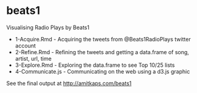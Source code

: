 # beats1

Visualising Radio Plays by Beats1

- 1-Acquire.Rmd - Acquiring the tweets from @Beats1RadioPlays twitter account
- 2-Refine.Rmd - Refining the tweets and getting a data.frame of song, artist, url, time
- 3-Explore.Rmd - Exploring the data.frame to see Top 10/25 lists
- 4-Communicate.js - Communicating on the web using a d3.js graphic

See the final output at http://amitkaps.com/beats1
